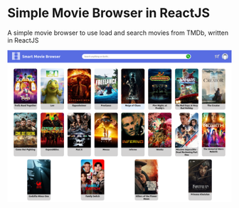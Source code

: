 # Simple Movie Browser in ReactJS
A simple movie browser to use load and search movies from TMDb, written in ReactJS

![Smart Movie Browser web page screenshot](Screenshot%202023-12-07%20at%2019-41-35%20React%20App.png)

